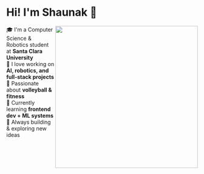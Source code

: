 # Hi! I'm Shaunak 👋

<img src="https://github.com/user-attachments/assets/faa4100b-5cf4-43d4-875f-04eab64f8faf" align="right" width="375"/>

🎓 I'm a Computer Science & Robotics student at **Santa Clara University**  
🤖 I love working on **AI, robotics, and full-stack projects**  
🏐 Passionate about **volleyball & fitness**  
🌱 Currently learning **frontend dev + ML systems**  
🚀 Always building & exploring new ideas  
